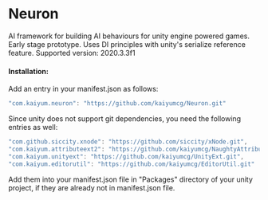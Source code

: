 # Neuron
AI framework for building AI behaviours for unity engine powered games. Early stage prototype. Uses DI principles with unity's serialize reference feature. Supported version: 2020.3.3f1

#### Installation:
Add an entry in your manifest.json as follows:
```C#
"com.kaiyum.neuron": "https://github.com/kaiyumcg/Neuron.git"
```

Since unity does not support git dependencies, you need the following entries as well:
```C#
"com.github.siccity.xnode": "https://github.com/siccity/xNode.git",
"com.kaiyum.attributeext2": "https://github.com/kaiyumcg/NaughtyAttributes",
"com.kaiyum.unityext": "https://github.com/kaiyumcg/UnityExt.git",
"com.kaiyum.editorutil": "https://github.com/kaiyumcg/EditorUtil.git"
```
Add them into your manifest.json file in "Packages\" directory of your unity project, if they are already not in manifest.json file.